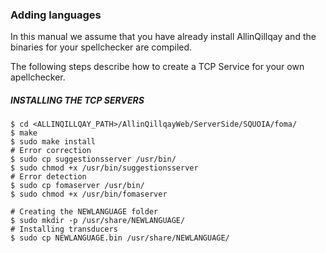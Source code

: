 ### Adding languages

In this manual we assume that you have already install AllinQillqay and the binaries for your spellchecker are compiled.

The following steps describe how to create a TCP Service for your own apellchecker.

##### INSTALLING THE TCP SERVERS

```
$ cd <ALLINQILLQAY_PATH>/AllinQillqayWeb/ServerSide/SQUOIA/foma/
$ make
$ sudo make install
# Error correction 
$ sudo cp suggestionsserver /usr/bin/
$ sudo chmod +x /usr/bin/suggestionsserver
# Error detection
$ sudo cp fomaserver /usr/bin/
$ sudo chmod +x /usr/bin/fomaserver
```



```
# Creating the NEWLANGUAGE folder
$ sudo mkdir -p /usr/share/NEWLANGUAGE/
# Installing transducers
$ sudo cp NEWLANGUAGE.bin /usr/share/NEWLANGUAGE/
```
